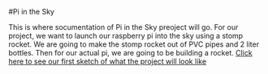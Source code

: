 #Pi in the Sky 

This is where socumentation of Pi in the Sky preoject will go.
For our project, we want to launch our raspberry pi into the sky using a stomp rocket. We are going to make the stomp rocket out of PVC pipes and 2 liter bottles. Then for our actual pi, we are going to be building a rocket. 
[Click here to see our first sketch of what the project will look like](../blob/master/PIS.png)
